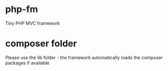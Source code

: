 # php-fm
 Tiny PHP MVC framework

 # composer folder
 Please use the lib folder - the framework automatically loads the composer packages if available
